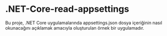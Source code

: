 # .NET-Core-read-appsettings
Bu proje, .NET Core uygulamalarında appsettings.json dosya içeriğinin nasıl okunacağını açıklamak amacıyla oluşturulan örnek bir uygulamadır.

